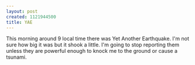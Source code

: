 ```yaml
--- 
layout: post
created: 1121944500
title: YAE
---
```

This morning around 9 local time there was Yet Another Earthquake.  I'm not sure how big it was but it shook a little.  I'm going to stop reporting them unless they are powerful enough to knock me to the ground or cause a tsunami.
